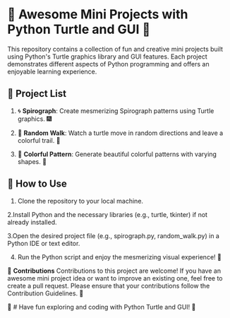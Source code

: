 # 🚀 Awesome Mini Projects with Python Turtle and GUI 🎨

This repository contains a collection of fun and creative mini projects built using Python's Turtle graphics library and GUI features. Each project demonstrates different aspects of Python programming and offers an enjoyable learning experience.

## 📂 Project List

1. 🌀 **Spirograph**: Create mesmerizing Spirograph patterns using Turtle graphics. 🎆

2. 🐢 **Random Walk**: Watch a turtle move in random directions and leave a colorful trail. 🎨

3. 🎨 **Colorful Pattern**: Generate beautiful colorful patterns with varying shapes. 🔳

## 📝 How to Use

1. Clone the repository to your local machine.

2.Install Python and the necessary libraries (e.g., turtle, tkinter) if not already installed.

3.Open the desired project file (e.g., spirograph.py, random_walk.py) in a Python IDE or text editor.

4. Run the Python script and enjoy the mesmerizing visual experience! 🌟





🤝 **Contributions**
Contributions to this project are welcome! If you have an awesome mini project idea or want to improve an existing one, feel free to create a pull request. Please ensure that your contributions follow the Contribution Guidelines. 🙌



🎉 # Have fun exploring and coding with Python Turtle and GUI! 🎉
